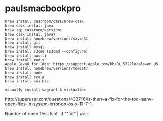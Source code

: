 # paulsmacbookpro

   	brew install caskroom/cask/brew-cask
   	brew cask install java
 	brew tap caskroom/versions
 	brew cask install java7
	brew install homebrew/versions/maven31
	brew install git
	brew install mysql
	brew install s3cmd (s3cmd --configure)
	brew install awscli
	brew install redis
	Apple Java6 for Idea: https://support.apple.com/kb/DL1572?locale=en_US
	brew install homebrew/versions/tomcat7
	brew install node
	brew install scala
	brew install ansible

	manually install vagrant & virtualbox

http://superuser.com/questions/433746/is-there-a-fix-for-the-too-many-open-files-in-system-error-on-os-x-10-7-1

Number of open files: lsof -d "^txt" | wc -l
